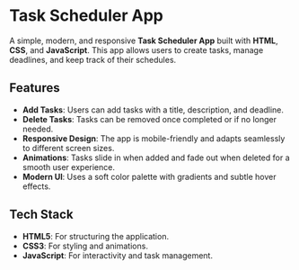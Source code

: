 # Task Scheduler App

A simple, modern, and responsive **Task Scheduler App** built with **HTML**, **CSS**, and **JavaScript**. This app allows users to create tasks, manage deadlines, and keep track of their schedules.

## Features

- **Add Tasks**: Users can add tasks with a title, description, and deadline.
- **Delete Tasks**: Tasks can be removed once completed or if no longer needed.
- **Responsive Design**: The app is mobile-friendly and adapts seamlessly to different screen sizes.
- **Animations**: Tasks slide in when added and fade out when deleted for a smooth user experience.
- **Modern UI**: Uses a soft color palette with gradients and subtle hover effects.

## Tech Stack

- **HTML5**: For structuring the application.
- **CSS3**: For styling and animations.
- **JavaScript**: For interactivity and task management.

